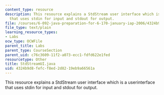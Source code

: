 ```yaml
---
content_type: resource
description: This resource explains a StdStream user interface which is a userinterface
  that uses stdin for input and stdout for output.
file: /courses/6-092-java-preparation-for-6-170-january-iap-2006/4324b9d8fefcf8ed2d8219eb9a66561a_StdStreamUI.java
file_type: text/plain
learning_resource_types:
- Labs
ocw_type: OCWFile
parent_title: Labs
parent_type: CourseSection
parent_uid: c76c3609-11f2-a073-ecc1-fdfd622e1fed
resourcetype: Other
title: StdStreamUI.java
uid: 4324b9d8-fefc-f8ed-2d82-19eb9a66561a
---
```

This resource explains a StdStream user interface which is a userinterface that uses stdin for input and stdout for output.

